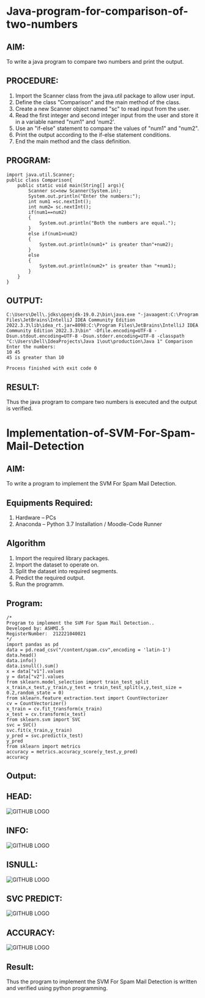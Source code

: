 # Java-program-for-comparison-of-two-numbers

## AIM:
To write a java program to compare two numbers and print the output.

## PROCEDURE:
1. Import the Scanner class from the java.util package to allow user input.
2. Define the class "Comparison" and the main method of the class.
3. Create a new Scanner object named "sc" to read input from the user.
4. Read the first integer and second integer input from the user and store it in a variable named "num1" and 'num2'.
5. Use an "if-else" statement to compare the values of "num1" and "num2".
6. Print the output according to the if-else statement conditions.
7. End the main method and the class definition.

## PROGRAM:
```
import java.util.Scanner;
public class Comparison{
    public static void main(String[] args){
        Scanner sc=new Scanner(System.in);
        System.out.println("Enter the numbers:");
        int num1 =sc.nextInt();
        int num2= sc.nextInt();
        if(num1==num2)
        {
            System.out.println("Both the numbers are equal.");
        }
        else if(num1>num2)
        {
            System.out.println(num1+" is greater than"+num2);
        }
        else
        {
            System.out.println(num2+" is greater than "+num1);
        }
    }
}
```
## OUTPUT:
```
C:\Users\Dell\.jdks\openjdk-19.0.2\bin\java.exe "-javaagent:C:\Program Files\JetBrains\IntelliJ IDEA Community Edition 2022.3.3\lib\idea_rt.jar=8098:C:\Program Files\JetBrains\IntelliJ IDEA Community Edition 2022.3.3\bin" -Dfile.encoding=UTF-8 -Dsun.stdout.encoding=UTF-8 -Dsun.stderr.encoding=UTF-8 -classpath "C:\Users\Dell\IdeaProjects\Java 1\out\production\Java 1" Comparison
Enter the numbers:
10 45
45 is greater than 10

Process finished with exit code 0

```

## RESULT:
Thus the java program to compare two numbers is executed and the output is verified.


# Implementation-of-SVM-For-Spam-Mail-Detection

## AIM:
To write a program to implement the SVM For Spam Mail Detection.

## Equipments Required:
1. Hardware – PCs
2. Anaconda – Python 3.7 Installation / Moodle-Code Runner

## Algorithm
1. Import the required library packages.
2. Import the dataset to operate on.
3. Split the dataset into required segments.
4. Predict the required output.
5. Run the programm. 

## Program:
```
/*
Program to implement the SVM For Spam Mail Detection..
Developed by: ASHMI.S
RegisterNumber:  212221040021
*/
import pandas as pd
data = pd.read_csv("/content/spam.csv",encoding = 'latin-1')
data.head()
data.info()
data.isnull().sum()
x = data["v1"].values
y = data["v2"].values
from sklearn.model_selection import train_test_split
x_train,x_test,y_train,y_test = train_test_split(x,y,test_size = 0.2,random_state = 0)
from sklearn.feature_extraction.text import CountVectorizer
cv = CountVectorizer()    
x_train = cv.fit_transform(x_train)
x_test = cv.transform(x_test)
from sklearn.svm import SVC
svc = SVC()
svc.fit(x_train,y_train)
y_pred = svc.predict(x_test)
y_pred
from sklearn import metrics
accuracy = metrics.accuracy_score(y_test,y_pred)
accuracy
```

## Output:
## HEAD:
![GITHUB LOGO](s1.png)
## INFO:
![GITHUB LOGO](s2.png)
## ISNULL:
![GITHUB LOGO](s3.png)
## SVC PREDICT:
![GITHUB LOGO](s4.png)
## ACCURACY:
![GITHUB LOGO](s5.png)

## Result:
Thus the program to implement the SVM For Spam Mail Detection is written and verified using python programming.





